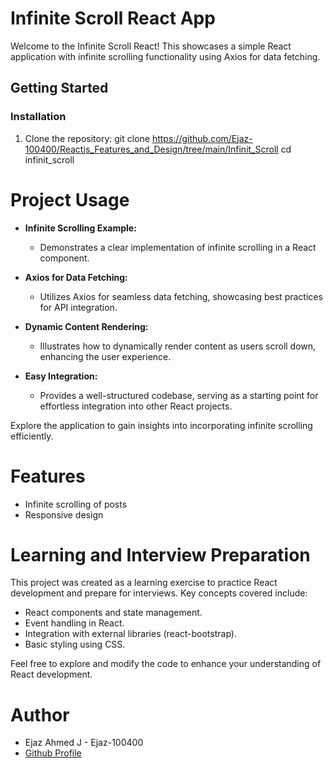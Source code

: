 # Infinite Scroll React App

Welcome to the Infinite Scroll React! This showcases a simple React application with infinite scrolling functionality using Axios for data fetching.

## Getting Started

### Installation
1. Clone the repository:
   git clone https://github.com/Ejaz-100400/Reactjs_Features_and_Design/tree/main/Infinit_Scroll
   cd infinit_scroll

# Project Usage

- **Infinite Scrolling Example:**
  - Demonstrates a clear implementation of infinite scrolling in a React component.

- **Axios for Data Fetching:**
  - Utilizes Axios for seamless data fetching, showcasing best practices for API integration.

- **Dynamic Content Rendering:**
  - Illustrates how to dynamically render content as users scroll down, enhancing the user experience.

- **Easy Integration:**
  - Provides a well-structured codebase, serving as a starting point for effortless integration into other React projects.

Explore the application to gain insights into incorporating infinite scrolling efficiently.

# Features
- Infinite scrolling of posts
- Responsive design

# Learning and Interview Preparation
This project was created as a learning exercise to practice React development and prepare for interviews. Key concepts covered include:

- React components and state management.
- Event handling in React.
- Integration with external libraries (react-bootstrap).
- Basic styling using CSS.

Feel free to explore and modify the code to enhance your understanding of React development.

# Author
- Ejaz Ahmed J - Ejaz-100400
- [Github Profile](https://github.com/Ejaz-100400)
